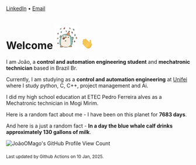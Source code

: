 [LinkedIn](https://www.linkedin.com/in/joão-pedro-gozzoli-b95641301/) &bull;
[Email](joaopedrogozzoli@gmail.com)

# Welcome <img src="happy.gif" height="64px" /> <img src="wave.gif" height="32px" />

I am João, a  **control and automation engineering student** and **mechatronic technician** based in Brazil Br.

Currently, I am studying as a **control and automation engineering** at [Unifei](https://unifei.edu.br) where I study python, C, C++, project management and Ai.

I did my high school education at ETEC Pedro Ferreira alves as a Mechatronic technician in Mogi Mirim.

Here is a random fact about me - I have been on this planet for **7683 days**.

And here is a just a random fact -  **In a day the blue whale calf drinks approximately 130 gallons of milk**.

![JoãoOMago's GitHub Profile View Count](https://komarev.com/ghpvc/?username=JoaoOMago)

<sub>Last updated by Github Actions on 10 Jan, 2025.</sub>
